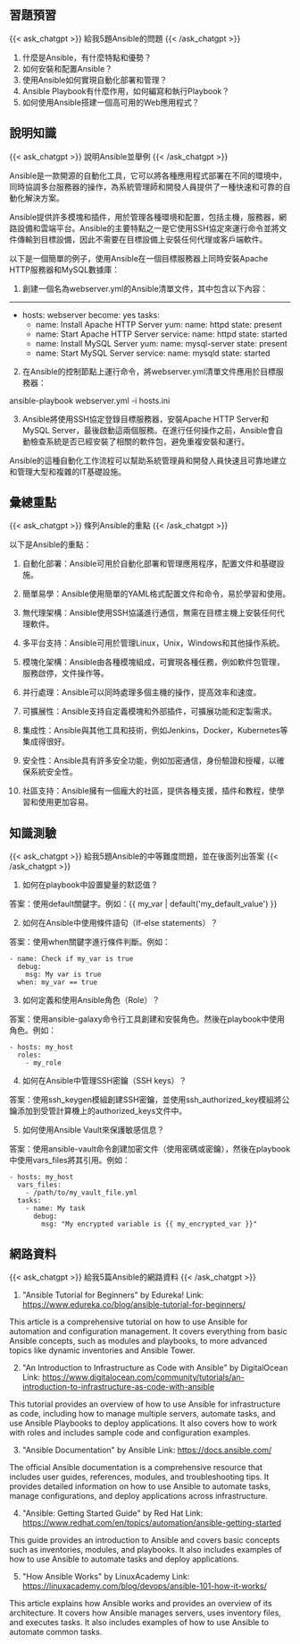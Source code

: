 ## 習題預習
{{< ask_chatgpt >}}
給我5題Ansible的問題
{{< /ask_chatgpt >}}



1. 什麼是Ansible，有什麼特點和優勢？
2. 如何安裝和配置Ansible？ 
3. 使用Ansible如何實現自動化部署和管理？ 
4. Ansible Playbook有什麼作用，如何編寫和執行Playbook？ 
5. 如何使用Ansible搭建一個高可用的Web應用程式？   

## 說明知識
{{< ask_chatgpt >}}
說明Ansible並舉例
{{< /ask_chatgpt >}}



Ansible是一款開源的自動化工具，它可以將各種應用程式部署在不同的環境中，同時協調多台服務器的操作，為系統管理師和開發人員提供了一種快速和可靠的自動化解決方案。

Ansible提供許多模塊和插件，用於管理各種環境和配置，包括主機，服務器，網路設備和雲端平台。Ansible的主要特點之一是它使用SSH協定來運行命令並將文件傳輸到目標設備，因此不需要在目標設備上安裝任何代理或客戶端軟件。

以下是一個簡單的例子，使用Ansible在一個目標服務器上同時安裝Apache HTTP服務器和MySQL數據庫：

1. 創建一個名為webserver.yml的Ansible清單文件，其中包含以下內容：

---
- hosts: webserver
  become: yes
  tasks:
    - name: Install Apache HTTP Server
      yum:
        name: httpd
        state: present
    - name: Start Apache HTTP Server
      service:
        name: httpd
        state: started
    - name: Install MySQL Server
      yum:
        name: mysql-server
        state: present
    - name: Start MySQL Server
      service:
        name: mysqld
        state: started

2. 在Ansible的控制節點上運行命令，將webserver.yml清單文件應用於目標服務器：

ansible-playbook webserver.yml -i hosts.ini

3. Ansible將使用SSH協定登錄目標服務器，安裝Apache HTTP Server和MySQL Server，最後啟動這兩個服務。在進行任何操作之前，Ansible會自動檢查系統是否已經安裝了相關的軟件包，避免重複安裝和運行。

Ansible的這種自動化工作流程可以幫助系統管理員和開發人員快速且可靠地建立和管理大型和複雜的IT基礎設施。   

## 彙總重點
{{< ask_chatgpt >}}
條列Ansible的重點
{{< /ask_chatgpt >}}



以下是Ansible的重點：

1. 自動化部署：Ansible可用於自動化部署和管理應用程序，配置文件和基礎設施。

2. 簡單易學：Ansible使用簡單的YAML格式配置文件和命令，易於學習和使用。

3. 無代理架構：Ansible使用SSH協議進行通信，無需在目標主機上安裝任何代理軟件。

4. 多平台支持：Ansible可用於管理Linux，Unix，Windows和其他操作系統。

5. 模塊化架構：Ansible由各種模塊組成，可實現各種任務，例如軟件包管理，服務啟停，文件操作等。

6. 并行處理：Ansible可以同時處理多個主機的操作，提高效率和速度。

7. 可擴展性：Ansible支持自定義模塊和外部插件，可擴展功能和定製需求。

8. 集成性：Ansible與其他工具和技術，例如Jenkins，Docker，Kubernetes等集成得很好。

9. 安全性：Ansible具有許多安全功能，例如加密通信，身份驗證和授權，以確保系統安全性。

10. 社區支持：Ansible擁有一個龐大的社區，提供各種支援，插件和教程，使學習和使用更加容易。   

## 知識測驗
{{< ask_chatgpt >}}
給我5題Ansible的中等難度問題，並在後面列出答案
{{< /ask_chatgpt >}}

1. 如何在playbook中設置變量的默認值？

答案：使用default關鍵字。例如：{{ my_var | default('my_default_value') }}

2. 如何在Ansible中使用條件語句（If-else statements）？

答案：使用when關鍵字進行條件判斷。例如：

```
- name: Check if my_var is true
  debug:
    msg: My var is true
  when: my_var == true
```

3. 如何定義和使用Ansible角色（Role）？

答案：使用ansible-galaxy命令行工具創建和安裝角色。然後在playbook中使用角色。例如：

```
- hosts: my_host
  roles:
    - my_role
```

4. 如何在Ansible中管理SSH密鑰（SSH keys）？

答案：使用ssh_keygen模組創建SSH密鑰，並使用ssh_authorized_key模組將公鑰添加到受管計算機上的authorized_keys文件中。

5. 如何使用Ansible Vault來保護敏感信息？

答案：使用ansible-vault命令創建加密文件（使用密碼或密鑰），然後在playbook中使用vars_files將其引用。例如：

```
- hosts: my_host
  vars_files:
    - /path/to/my_vault_file.yml
  tasks:
    - name: My task
      debug:
        msg: "My encrypted variable is {{ my_encrypted_var }}"
```   

## 網路資料
{{< ask_chatgpt >}}
給我5篇Ansible的網路資料
{{< /ask_chatgpt >}}



1. "Ansible Tutorial for Beginners" by Edureka! 
Link: https://www.edureka.co/blog/ansible-tutorial-for-beginners/

This article is a comprehensive tutorial on how to use Ansible for automation and configuration management. It covers everything from basic Ansible concepts, such as modules and playbooks, to more advanced topics like dynamic inventories and Ansible Tower.

2. "An Introduction to Infrastructure as Code with Ansible" by DigitalOcean 
Link: https://www.digitalocean.com/community/tutorials/an-introduction-to-infrastructure-as-code-with-ansible

This tutorial provides an overview of how to use Ansible for infrastructure as code, including how to manage multiple servers, automate tasks, and use Ansible Playbooks to deploy applications. It also covers how to work with roles and includes sample code and configuration examples.

3. "Ansible Documentation" by Ansible 
Link: https://docs.ansible.com/

The official Ansible documentation is a comprehensive resource that includes user guides, references, modules, and troubleshooting tips. It provides detailed information on how to use Ansible to automate tasks, manage configurations, and deploy applications across infrastructure.

4. "Ansible: Getting Started Guide" by Red Hat 
Link: https://www.redhat.com/en/topics/automation/ansible-getting-started

This guide provides an introduction to Ansible and covers basic concepts such as inventories, modules, and playbooks. It also includes examples of how to use Ansible to automate tasks and deploy applications.

5. "How Ansible Works" by LinuxAcademy 
Link: https://linuxacademy.com/blog/devops/ansible-101-how-it-works/

This article explains how Ansible works and provides an overview of its architecture. It covers how Ansible manages servers, uses inventory files, and executes tasks. It also includes examples of how to use Ansible to automate common tasks.   

